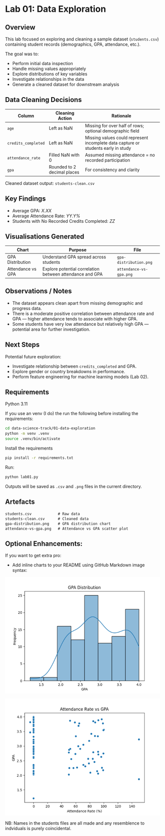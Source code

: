 # Lab 01: Data Exploration

## Overview

This lab focused on exploring and cleaning a sample dataset (`students.csv`) containing student records (demographics, GPA, attendance, etc.).

The goal was to:
- Perform initial data inspection
- Handle missing values appropriately
- Explore distributions of key variables
- Investigate relationships in the data
- Generate a cleaned dataset for downstream analysis

## Data Cleaning Decisions

| Column             | Cleaning Action | Rationale |
|-------------------|-----------------|-----------|
| `age`              | Left as NaN     | Missing for over half of rows; optional demographic field |
| `credits_completed`| Left as NaN     | Missing values could represent incomplete data capture or students early in study |
| `attendance_rate`  | Filled NaN with 0 | Assumed missing attendance = no recorded participation |
| `gpa`              | Rounded to 2 decimal places | For consistency and clarity |

Cleaned dataset output: `students-clean.csv`

## Key Findings

- Average GPA: *X.XX*
- Average Attendance Rate: *YY.Y%*
- Students with No Recorded Credits Completed: *ZZ*

## Visualisations Generated

| Chart | Purpose | File |
|-------|---------|------|
| GPA Distribution | Understand GPA spread across students | `gpa-distribution.png` |
| Attendance vs GPA | Explore potential correlation between attendance and GPA | `attendance-vs-gpa.png` |

## Observations / Notes

- The dataset appears clean apart from missing demographic and progress data.
- There is a moderate positive correlation between attendance rate and GPA — higher attendance tends to associate with higher GPA.
- Some students have very low attendance but relatively high GPA — potential area for further investigation.

## Next Steps

Potential future exploration:
- Investigate relationship between `credits_completed` and GPA.
- Explore gender or country breakdowns in performance.
- Perform feature engineering for machine learning models (Lab 02).

## Requirements

Python 3.11

If you use an venv (I do) the run the following before installing the requirements:

```bash
cd data-science-track/01-data-exploration
python -m venv .venv
source .venv/bin/activate
```

Install the requirements

```bash
pip install -r requirements.txt
```

Run:

```bash
python lab01.py
```

Outputs will be saved as `.csv` and `.png` files in the current directory.

## Artefacts

```
students.csv            # Raw data
students-clean.csv      # Cleaned data
gpa-distribution.png    # GPA distribution chart
attendance-vs-gpa.png   # Attendance vs GPA scatter plot
```

## Optional Enhancements:
If you want to get extra pro:
- Add inline charts to your README using GitHub Markdown image syntax:

![GPA Distribution](gpa-distribution.png)

![Attendance vs. GPA](attendance-vs-gpa.png)

NB: Names in the students files are all made and any resemblence to indviduals is purely coincidental.
